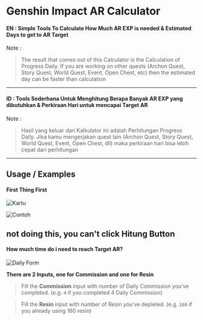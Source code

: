 # Genshin Impact AR Calculator

#### EN : Simple Tools To Calculate How Much AR EXP is needed & Estimated Days to get to AR Target
Note :
> The result that comes out of this Calculator is the Calculation of Progress Daily. If you are working on other quests (Archon Quest, Story Quest, World Quest, Event, Open Chest, etc) then the estimated day can be faster than calculation
---
#### ID : Tools Sederhana Untuk Menghitung Berapa Banyak AR EXP yang dibutuhkan & Perkiraan Hari untuk mencapai Target AR
Note :
> Hasil yang keluar dari Kalkulator ini adalah Perhitungan Progress Daily. Jika kamu mengerjakan quest lain (Archon Quest, Story Quest, World Quest, Event, Open Chest, dll) maka perkiraan hari bisa lebih cepat dari perhitungan
---
## Usage / Examples

#### First Thing First
![Kartu](https://cdn.discordapp.com/attachments/913761264369541200/1024713841885577299/usage.png)

![Contoh](https://cdn.discordapp.com/attachments/913761264369541200/1024716389581344768/akun.PNG)

not doing this, you can't click **Hitung** Button
---
#### How much time do i need to reach Target AR?

![Daily Form](https://cdn.discordapp.com/attachments/913761264369541200/1024717395006341261/daily.PNG)

**There are 2 Inputs, one for Commission and one for Resin**

> Fill the **Commission** input with number of Daily Commission you've completed. (e.g. `4` if you completed 4 Daily Commission)

> Fill the **Resin** input with number of Resin you've depleted. (e.g. `160` if you already using 160 resin)
